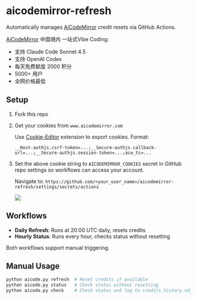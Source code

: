 # aicodemirror-refresh

Automatically manages [AiCodeMirror](https://www.aicodemirror.com/register?invitecode=Q101D2) credit resets via GitHub Actions.

[AiCodeMirror](https://www.aicodemirror.com/register?invitecode=Q101D2) 中国境内 一站式Vibe Coding:
- 支持 Claude Code Sonnet 4.5
- 支持 OpenAI Codex
- 每天免费额度 2000 积分
- 5000+ 用户
- 全网价格最低


## Setup

1. Fork this repo

2. Get your cookies from `www.aicodemirror.com`

   Use [Cookie-Editor](https://chromewebstore.google.com/detail/cookie-editor/hlkenndednhfkekhgcdicdfddnkalmdm) extension to export cookies. Format:
   ```
   __Host-authjs.csrf-token=...;__Secure-authjs.callback-url=...;__Secure-authjs.session-token=...;acw_tc=...
   ```

3. Set the above cookie string to `AICODEMIRROR_COOKIES` secret in GitHub repo settings so workflows can access your account.

   Navigate to: `https://github.com/<your_user_name>/aicodemirror-refresh/settings/secrets/actions`

   ![](https://github.com/user-attachments/assets/e32420c6-11b5-46b8-b3a2-41b0083a1852)

## Workflows

- **Daily Refresh**: Runs at 20:00 UTC daily, resets credits
- **Hourly Status**: Runs every hour, checks status without resetting

Both workflows support manual triggering.


## Manual Usage

```bash
python aicode.py refresh  # Reset credits if available
python aicode.py status   # Check status without resetting
python aicode.py check    # Check status and log to credits_history.ndjson
```
